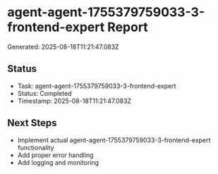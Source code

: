 # agent-agent-1755379759033-3-frontend-expert Report

Generated: 2025-08-18T11:21:47.083Z

## Status
- Task: agent-agent-1755379759033-3-frontend-expert
- Status: Completed
- Timestamp: 2025-08-18T11:21:47.083Z

## Next Steps
- Implement actual agent-agent-1755379759033-3-frontend-expert functionality
- Add proper error handling
- Add logging and monitoring

